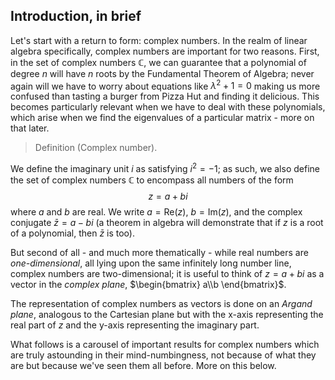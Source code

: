 
## Introduction, in brief
Let's start with a return to form: complex numbers. In the realm of linear algebra specifically, complex numbers are important for two reasons. First, in the set of complex numbers $\mathbb{C}$, we can guarantee that a polynomial of degree $n$ will have $n$ roots by the Fundamental Theorem of Algebra; never again will we have to worry about equations like $\lambda^2 + 1 =0$ making us more confused than tasting a burger from Pizza Hut and finding it delicious. This becomes particularly relevant when we have to deal with these polynomials, which arise when we find the eigenvalues of a particular matrix - more on that later. 


> Definition (Complex number). 

We define the imaginary unit $i$ as satisfying $i^2 = -1$; as such, we also define the set of complex numbers $\mathbb{C}$ to encompass all numbers of the form $$z=a+bi$$    where $a$ and $b$ are real. We write $a = \text{Re}(z)$, $b=\text{Im}(z)$, and the complex conjugate $\bar{z}=a-bi$ (a theorem in algebra will demonstrate that if $z$ is a root of a polynomial, then $\bar{z}$ is too).

But second of all - and much more thematically - while real numbers are *one-dimensional*, all lying upon the same infinitely long number line, complex numbers are two-dimensional; it is useful to think of $z=a+bi$ as a vector in the *complex plane*, $\begin{bmatrix}
    a\\b
\end{bmatrix}$. 

The representation of complex numbers as vectors is done on an *Argand plane*, analogous to the Cartesian plane but with the x-axis representing the real part of $z$ and the y-axis representing the imaginary part.

What follows is a carousel of important results for complex numbers which are truly astounding in their mind-numbingness, not because of what they are but because we've seen them all before. More on this below.
